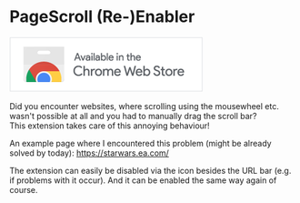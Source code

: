 # PageScroll (Re-)Enabler

[![Chrome Web Store Badge](img/chrome-web-store-badge-medium.png)](https://chrome.google.com/webstore/detail/pagescroll-re-enabler/blpjdjlaldebanfhloffjonmhgkimapo)

Did you encounter websites, where scrolling using the mousewheel etc. wasn't possible at all and you had to manually drag the scroll bar?  
This extension takes care of this annoying behaviour!

An example page where I encountered this problem (might be already solved by today): https://starwars.ea.com/

The extension can easily be disabled via the icon besides the URL bar (e.g. if problems with it occur). And it can be enabled the same way again of course.
